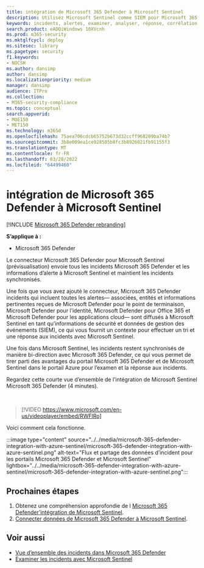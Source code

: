 ```yaml
---
title: intégration de Microsoft 365 Defender à Microsoft Sentinel
description: Utilisez Microsoft Sentinel comme SIEM pour Microsoft 365 Defender incident et les événements.
keywords: incidents, alertes, examiner, analyser, réponse, corrélation, attaque, ordinateurs, appareils, utilisateurs, identités, identité, boîte aux lettres, courrier électronique, 365, microsoft, m365
search.product: eADQiWindows 10XVcnh
ms.prod: m365-security
ms.mktglfcycl: deploy
ms.sitesec: library
ms.pagetype: security
f1.keywords:
- NOCSH
ms.author: dansimp
author: dansimp
ms.localizationpriority: medium
manager: dansimp
audience: ITPro
ms.collection:
- M365-security-compliance
ms.topic: conceptual
search.appverid:
- MOE150
- MET150
ms.technology: m365d
ms.openlocfilehash: 75aea706cdcb65752b673d32ccff968209ba74b7
ms.sourcegitcommit: 3b8e009ea1ce928505b8fc3b8926021fb91155f3
ms.translationtype: MT
ms.contentlocale: fr-FR
ms.lasthandoff: 03/28/2022
ms.locfileid: "64499460"
---
```

# <a name="microsoft-365-defender-integration-with-microsoft-sentinel"></a>intégration de Microsoft 365 Defender à Microsoft Sentinel

[!INCLUDE [Microsoft 365 Defender rebranding](../includes/microsoft-defender.md)]

**S’applique à :**
- Microsoft 365 Defender

Le connecteur Microsoft 365 Defender pour Microsoft Sentinel (prévisualisation) envoie tous les incidents Microsoft 365 Defender et les informations d’alerte à Microsoft Sentinel et maintient les incidents synchronisés. 

Une fois que vous avez ajouté le connecteur, Microsoft 365 Defender incidents qui incluent toutes les alertes&mdash; associées, entités et informations pertinentes reçues de Microsoft Defender pour le point de terminaison, Microsoft Defender pour l’identité, Microsoft Defender pour Office 365 et Microsoft Defender pour les applications cloud&mdash; sont diffusés à Microsoft Sentinel en tant qu’informations de sécurité et données de gestion des événements (SIEM), ce qui vous fournit un contexte pour effectuer un tri et une réponse aux incidents avec Microsoft Sentinel. 

Une fois dans Microsoft Sentinel, les incidents restent synchronisés de manière bi-direction avec Microsoft 365 Defender, ce qui vous permet de tirer parti des avantages du portail Microsoft 365 Defender et de Microsoft Sentinel dans le portail Azure pour l’examen et la réponse aux incidents.

Regardez cette courte vue d’ensemble de l’intégration de Microsoft Sentinel Microsoft 365 Defender (4 minutes).

<br>

>[!VIDEO https://www.microsoft.com/en-us/videoplayer/embed/RWFIRo]


Voici comment cela fonctionne.

:::image type="content" source="../../media/microsoft-365-defender-integration-with-azure-sentinel/microsoft-365-defender-integration-with-azure-sentinel.png" alt-text="Flux et partage des données d’incident pour les portails Microsoft 365 Defender et Microsoft Sentinel" lightbox="../../media/microsoft-365-defender-integration-with-azure-sentinel/microsoft-365-defender-integration-with-azure-sentinel.png":::

## <a name="next-steps"></a>Prochaines étapes

1. Obtenez une compréhension approfondie de l [Microsoft 365 Defender’intégration de Microsoft Sentinel](/azure/sentinel/microsoft-365-defender-sentinel-integration).
2. [Connecter données de Microsoft 365 Defender à Microsoft Sentinel](/azure/sentinel/connect-microsoft-365-defender).

## <a name="see-also"></a>Voir aussi

- [Vue d’ensemble des incidents dans Microsoft 365 Defender](incidents-overview.md)
- [Examiner les incidents avec Microsoft Sentinel](/azure/sentinel/tutorial-investigate-cases)
